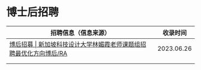 # 博士后招聘

| 招聘信息（信息来源）                                         | 收录时间   |
| ------------------------------------------------------------ | ---------- |
| [博后招募 \| 新加坡科技设计大学林媚霞老师课题组招聘最优化方向博后/RA](https://mp.weixin.qq.com/s/BxPv0zRZXo4KsX1dhgjhqA) | 2023.06.26 |
|                                                              |            |
|                                                              |            |

